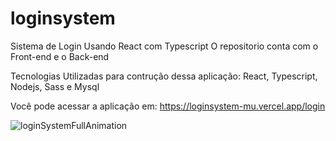# loginsystem

Sistema de Login Usando React com Typescript
O repositorio conta com o Front-end e o Back-end

Tecnologias Utilizadas para contrução dessa aplicação:
React, Typescript, Nodejs, Sass e Mysql

Você pode acessar a aplicação em: 
https://loginsystem-mu.vercel.app/login

![loginSystemFullAnimation](https://user-images.githubusercontent.com/76044304/178028903-3fb9be13-4047-4120-b357-e60df270adc2.gif)
